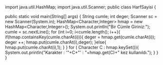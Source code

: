 import java.util.HashMap;
import java.util.Scanner;
public class HarfSayisi {

   public static void main(String[] args) {
  String cumle;
 int deger;
     Scanner sc = new Scanner(System.in);
     HashMap<Character,Integer> hmap = new HashMap<Character,Integer>();
     System.out.println("Bir Cümle Giriniz:");
     cumle = sc.nextLine();
  for (int i=0; i<cumle.length(); i++){
           if(hmap.containsKey(cumle.charAt(i))){
        	   deger = hmap.get(cumle.charAt(i));
        	   deger ++;
             hmap.put(cumle.charAt(i),deger);
           }else{
   hmap.put(cumle.charAt(i),1);
           }
       }
       for ( Character C : hmap.keySet()){
           System.out.println("Karakter : '"+C+"' : "+hmap.get(C)+" kez kullanıldı.");
       }
   }
}
